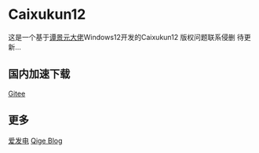 # Caixukun12
这是一个基于[谭景元大佬](https://github.com/tjy-gitnub/win12)Windows12开发的Caixukun12
版权问题联系侵删
待更新...

## 国内加速下载
[Gitee](https://gitee.com/Qige513/Caixukun12)

## 更多
[爱发电](https://afdian.net/a/Qige513)
[Qige Blog](https://qige.gay)
